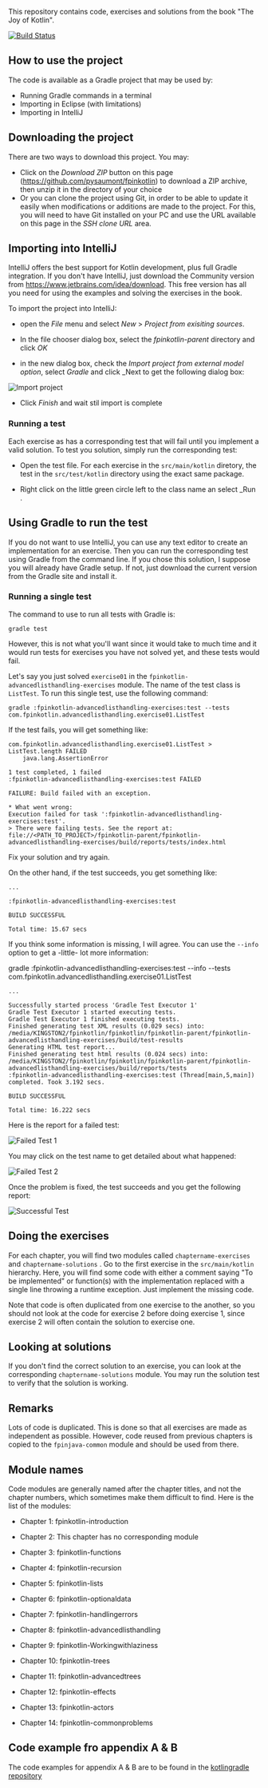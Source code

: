 This repository contains code, exercises and solutions from the book "The Joy of Kotlin".

[![Build Status][badge-travis]][travis]

[badge-travis]: https://travis-ci.org/fpinkotlin/fpinkotlin.png?branch=master
[travis]: https://travis-ci.org/fpinkotlin/fpinkotlin

## How to use the project

The code is available as a Gradle project that may be used  by:

- Running Gradle commands in a terminal
- Importing in Eclipse (with limitations)
- Importing in IntelliJ

## Downloading the project

There are two ways to download this project. You may:

- Click on the _Download ZIP_ button on this page (https://github.com/pysaumont/fpinkotlin) to download a ZIP archive, then unzip it in the directory
of your choice
- Or you can clone the project using Git, in order to be able to update it easily when modifications or additions are made to the project. For this,
you will need to have Git installed on your PC and use the URL available on this page in the _SSH clone URL_ area.

## Importing into IntelliJ

IntelliJ offers the best support for Kotlin development, plus full Gradle integration. If you don't have IntelliJ, just download the Community version from https://www.jetbrains.com/idea/download. This free version has all you need for using the examples and solving the exercises in the book.

To import the project into IntelliJ:
 
 - open the _File_ menu and select _New_ > _Project from exisiting sources_. 
 
 - In the file chooser dialog box, select the _fpinkotlin-parent_ directory and click _OK_
 
 - in the new dialog box, check the _Import project from external model option_, select _Gradle_ and click _Next to get the following dialog box:
 
![Import project](graphics/ImportProject.png)
 
 - Click _Finish_ and wait stil import is complete

### Running a test

Each exercise as has a corresponding test that will fail until you implement a valid solution. To test you solution, simply run the corresponding test:

- Open the test file. For each exercise in the `src/main/kotlin` diretory, the test in the `src/test/kotlin` directory using the exact same package.

- Right click on the little green circle left to the class name an select _Run <test name>.

## Using Gradle to run the test

If you do not want to use IntelliJ, you can use any text editor to create an implementation for an exercise. Then you can run the corresponding test using Gradle from the command line. If you chose this solution, I suppose you will already have Gradle setup. If not, just download the current version from the Gradle site and install it.

### Running a single test

The command to use to run all tests with Gradle is:

    gradle test

However, this is not what you'll want since it would take to much time and it would run tests for exercises you have not solved yet, and these tests would fail.

Let's say you just solved `exercise01` in the `fpinkotlin-advancedlisthandling-exercises` module. The name of the test class is `ListTest`. To run this single test, use the following command:

    gradle :fpinkotlin-advancedlisthandling-exercises:test --tests com.fpinkotlin.advancedlisthandling.exercise01.ListTest

If the test fails, you will get something like:

    com.fpinkotlin.advancedlisthandling.exercise01.ListTest > ListTest.length FAILED
        java.lang.AssertionError
    
    1 test completed, 1 failed
    :fpinkotlin-advancedlisthandling-exercises:test FAILED
    
    FAILURE: Build failed with an exception.
    
    * What went wrong:
    Execution failed for task ':fpinkotlin-advancedlisthandling-exercises:test'.
    > There were failing tests. See the report at: file://<PATH_TO_PROJECT>/fpinkotlin-parent/fpinkotlin-advancedlisthandling-exercises/build/reports/tests/index.html

Fix your solution and try again.

On the other hand, if the test succeeds, you get something like:

    ...
    
    :fpinkotlin-advancedlisthandling-exercises:test
    
    BUILD SUCCESSFUL
    
    Total time: 15.67 secs

If you think some information is missing, I will agree. You can use the `--info` option to get a -little- lot more information:

gradle :fpinkotlin-advancedlisthandling-exercises:test --info --tests com.fpinkotlin.advancedlisthandling.exercise01.ListTest

    ...
    
    Successfully started process 'Gradle Test Executor 1'
    Gradle Test Executor 1 started executing tests.
    Gradle Test Executor 1 finished executing tests.
    Finished generating test XML results (0.029 secs) into: /media/KINGSTON2/fpinkotlin/fpinkotlin/fpinkotlin-parent/fpinkotlin-advancedlisthandling-exercises/build/test-results
    Generating HTML test report...
    Finished generating test html results (0.024 secs) into: /media/KINGSTON2/fpinkotlin/fpinkotlin/fpinkotlin-parent/fpinkotlin-advancedlisthandling-exercises/build/reports/tests
    :fpinkotlin-advancedlisthandling-exercises:test (Thread[main,5,main]) completed. Took 3.192 secs.
    
    BUILD SUCCESSFUL
    
    Total time: 16.222 secs

Here is the report for a failed test:

![Failed Test 1](graphics/failedTest01.png)

You may click on the test name to get detailed about what happened:

![Failed Test 2](graphics/failedTest02.png)

Once the problem is fixed, the test succeeds and you get the following report:

![Successful Test](graphics/successTest03.png)

## Doing the exercises

For each chapter, you will find two modules called `chaptername-exercises` and `chaptername-solutions` . Go to the first exercise in
the `src/main/kotlin` hierarchy. Here, you will find some code with either a comment saying "To be implemented" or function(s) with the
implementation replaced with a single line throwing a runtime exception. Just implement the missing code.

Note that code is often duplicated from one exercise to the another, so you should not look at the code for exercise 2 before doing exercise 1,
since exercise 2 will often contain the solution to exercise one.

## Looking at solutions

If you don't find the correct solution to an exercise, you can look at the corresponding `chaptername-solutions` module. You may run the solution
test to verify that the solution is working.

## Remarks

Lots of code is duplicated. This is done so that all exercises are made as independent as possible. However, code reused from previous chapters
is copied to the `fpinjava-common` module and should be used from there.

## Module names

Code modules are generally named after the chapter titles, and not the chapter numbers, which sometimes make them difficult to find. Here is the list of the modules:

* Chapter 1: fpinkotlin-introduction

* Chapter 2: This chapter has no corresponding module

* Chapter 3: fpinkotlin-functions

* Chapter 4: fpinkotlin-recursion

* Chapter 5: fpinkotlin-lists

* Chapter 6: fpinkotlin-optionaldata

* Chapter 7: fpinkotlin-handlingerrors

* Chapter 8: fpinkotlin-advancedlisthandling

* Chapter 9: fpinkotlin-Workingwithlaziness

* Chapter 10: fpinkotlin-trees

* Chapter 11: fpinkotlin-advancedtrees

* Chapter 12: fpinkotlin-effects

* Chapter 13: fpinkotlin-actors

* Chapter 14: fpinkotlin-commonproblems

## Code example fro appendix A & B

The code examples for appendix A & B are to be found in the [kotlingradle repository](https//github.com/pysaumont/kotlingradle)




